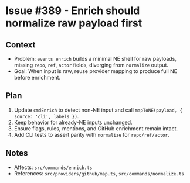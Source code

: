 # Issue #389 - Enrich should normalize raw payload first

## Context

- Problem: `events enrich` builds a minimal NE shell for raw payloads, missing `repo`, `ref`, `actor` fields, diverging from `normalize` output.
- Goal: When input is raw, reuse provider mapping to produce full NE before enrichment.

## Plan

1. Update `cmdEnrich` to detect non-NE input and call `mapToNE(payload, { source: 'cli', labels })`.
2. Keep behavior for already-NE inputs unchanged.
3. Ensure flags, rules, mentions, and GitHub enrichment remain intact.
4. Add CLI tests to assert parity with `normalize` for `repo/ref/actor`.

## Notes

- Affects: `src/commands/enrich.ts`
- References: `src/providers/github/map.ts`, `src/commands/normalize.ts`
